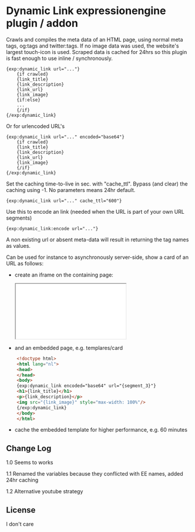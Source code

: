 # Dynamic Link expressionengine plugin / addon

Crawls and compiles the meta data of an HTML page, using normal meta tags, og:tags and twitter:tags. 
If no image data was used, the website's largest touch-icon is used.     Scraped data is cached for 24hrs so this plugin
is fast enough to use inline / synchronously.

    {exp:dynamic_link url="..."}
        {if crawled}
        {link_title}
        {link_description}
        {link_url}
        {link_image}
        {if:else}
        ...
        {/if}
    {/exp:dynamic_link}

Or for urlencoded URL's

    {exp:dynamic_link url="..." encoded="base64"}
        {if crawled}
        {link_title}
        {link_description}
        {link_url}
        {link_image}
        {/if}
    {/exp:dynamic_link}

Set the caching time-to-live in sec. with "cache_ttl". Bypass (and clear) the caching using -1. No parameters means 24hr default.

    {exp:dynamic_link url="..." cache_ttl="600"}

Use this to encode an link (needed when the URL is part of your own URL segments)

    {exp:dynamic_link:encode url="..."}

A non existing url or absent meta-data will result in returning the tag names as values.

Can be used for instance to asynchronously server-side, show a card of an URL as follows:

- create an iframe on the containing page:


    <iframe src="{path='templates/card/{exp:dynamic_link:encode url='...'}}"></iframe>

- and an embedded page, e.g. templares/card 

```html
    <!doctype html>
    <html lang="nl">
    <head>
    </head>
    <body>
    {exp:dynamic_link encoded="base64" url="{segment_3}"}
    <h1>{link_title}</h1>
    <p>{link_description}</p>
    <img src="{link_image}" style="max-width: 100%"/>
    {/exp:dynamic_link}
    </body>
    </html>
```

 - cache the embedded template for higher performance, e.g. 60 minutes 


## Change Log

1.0 Seems to works

1.1 Renamed the variables because they conflicted with EE names, added 24hr caching
    
1.2 Alternative youtube strategy
    
## License

I don't care
